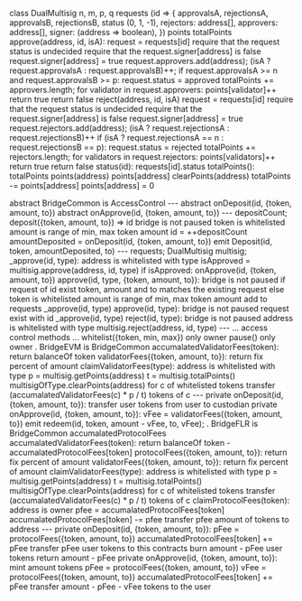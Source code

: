 class DualMultisig
    n, m, p, q
    requests (id => {
        approvalsA, 
        rejectionsA, 
        approvalsB, 
        rejectionsB, 
        status (0, 1, -1),
        rejectors: address[],
        approvers: address[],
        signer: (address => boolean),
    })
    points
    totalPoints 
    approve(address, id, isA):
        request = requests[id]
        require that the request status is undecided
        require that the request.signer[address] is false
        request.signer[address] = true
        request.approvers.add(address);
        (isA ? request.approvalsA : request.approvalsB)++;
        if request.approvalsA >= n and request.approvalsB >= p:
            request.status = approved
            totalPoints += approvers.length;
            for validator in request.approvers:
                points[validator]++
            return true
        return false
    reject(address, id, isA)
        request = requests[id]
        require that the request status is undecided
        require that the request.signer[address] is false
        request.signer[address] = true
        request.rejectors.add(address);
        (isA ? request.rejectionsA : request.rejectionsB)++
        if (isA ? request.rejectionsA == n : request.rejectionsB == p):
            request.status = rejected
            totalPoints += rejectors.length;
            for validators in request.rejectors:
                points[validators]++
            return true
        return false
    status(id):
        requests[id].status
    totalPoints():
        totalPoints
    points(address)
        points[address]
    clearPoints(address)
        totalPoints -= points[address]
        points[address] = 0

abstract BridgeCommon is AccessControl
    ---
    abstract onDeposit(id, {token, amount, to})
    abstract onApprove(id, {token, amount, to})
    ---
    depositCount;
    deposit({token, amount, to}) => id
        bridge is not paused
        token is whitelisted
        amount is range of min, max token amount
        id = ++depositCount
        amountDeposited = onDeposit(id, {token, amount, to})
        emit Deposit(id, token, amountDeposited, to)
    ---
    requests;
    DualMultisig multisig;
    _approve(id, type):
        address is whitelisted with type
        isApproved = multisig.approve(address, id, type)
        if isApproved:
            onApprove(id, {token, amount, to})
    approve(id, type, {token, amount, to}):
        bridge is not paused
        if request of id exist
            token, amount and to matches the 
            existing request
        else 
            token is whitelisted
            amount is range of min, max token amount
            add to requests
        _approve(id, type)
    approve(id, type):
        bridge is not paused
        request exist with id
        _approve(id, type)
    reject(id, type):
        bridge is not paused 
        address is whitelisted with type
        multisig.reject(address, id, type)
    ---
    ... access control methods ...
    whitelist({token, min, max}) only owner 
    pause() only owner
.
BridgeEVM is BridgeCommon
    accumalatedValidatorFees(token):
        return balanceOf token
    validatorFees({token, amount, to}):
        return fix percent of amount
    claimValidatorFees(type):
        address is whitelisted with type
        p = multisig.getPoints(address)
        t = multisig.totalPoints()
        multisigOfType.clearPoints(address)
        for c of whitelisted tokens
            transfer (accumalatedValidatorFees(c) * p / t) tokens of c
    ---
    private onDeposit(id, {token, amount, to}):
        transfer user tokens from user to custodian
    private onApprove(id, {token, amount, to}):
        vFee = validatorFees({token, amount, to})
        emit redeem(id, token, amount - vFee, to, vFee);
.
BridgeFLR is BridgeCommon
    accumalatedProtocolFees
    accumalatedValidatorFees(token):
        return balanceOf token - accumalatedProtocolFees[token] 
    protocolFees({token, amount, to}):
        return fix percent of amount
    validatorFees({token, amount, to}):
        return fix percent of amount
    claimValidatorFees(type):
        address is whitelisted with type
        p = multisig.getPoints(address)
        t = multisig.totalPoints()
        multisigOfType.clearPoints(address)
        for c of whitelisted tokens
            transfer (accumalatedValidatorFees(c) * p / t) tokens of c
    claimProtocolFees(token):
        address is owner
        pfee = accumalatedProtocolFees[token]
        accumalatedProtocolFees[token] -= pfee
        transfer pfee amount of tokens to address
    ---
    private onDeposit(id, {token, amount, to}):
        pFee = protocolFees({token, amount, to})
        accumalatedProtocolFees[token] += pFee
        transfer pFee user tokens to this contracts
        burn amount - pFee user tokens
        return amount - pFee
    private onApprove(id, {token, amount, to}):
        mint amount tokens
        pFee = protocolFees({token, amount, to})
        vFee = protocolFees({token, amount, to})
        accumalatedProtocolFees[token] += pFee
        transfer amount - pFee - vFee tokens to the user
